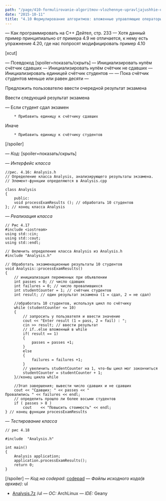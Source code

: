 ```yaml
---
path: "/page/410-formulirovanie-algoritmov-vlozhennye-upravljajushhie-operatory"
date: "2015-10-11"
title: "4.10 Формулирование алгоритмов: вложенные управляющие операторы"
---
```

— Как программировать на C++ Дейтел, стр. 233
— Хотя данный пример принципиально от примера 4.9 не отличается, к нему есть упражнение 4.20, где нас попросят модифицировать пример 4.10

[xcut]

— Псевдокод
[spoiler=показать/скрыть]
— Инициализировать нулём счётчик сдавших
— Инициализировать нулём счётчик не сдавших
— Инициализировать единицей счётчик студентов
— 
— Пока счётчик студентов меньше или равен десяти
— 

  Предложить пользователю ввести очередной результат экзамена

  Ввести следующий результат экзамена

— 
  Если студент сдал экзамен

        * Прибавить единицу к счётчику сдавших

  Иначе

        * Прибавить единицу к счётчику студентов
[/spoiler]

—  *Код:*
[spoiler=показать/скрыть]

—  *Интерфейс класса*

```
//рис. 4.16: Analysis.h
// Определение класса Analysis, анализирующего результаты экзамена.
// Элемент-функции определяются в Analysis.cpp

class Analysis
{
	public:
	void processExamResults (); // обработать 10 студентов
}; // конец класса Analysis

```

—  *Реализация класса*

```
// Рис 4.17
#include <iostream>
using std::cin;
using std::cout;
using std::endl;

// Включить определение класса Analysis из Analysis.h
#include "Analysis.h"

// Обработать экзаменационные результаты 10 студентов
void Analysis::processExamResults()
{
	// инициализация переменных при объявлении
	int passes = 0; // число сдавших
	int failures = 0; // число провалившихся
	int studentCounter = 1; // счётчик студентов
	int result; // один результат экзамена (1 = сдал, 2 = не сдал)

	//обработать 10 студентов, используя цикл по счётчику
	while (studentCounter <= 10)
	{
		// запросить у пользвателя и ввести значение
		cout << "Enter result (1 = pass, 2 = fail) : ";
		cin >> result; // ввести результат
		// if..else вложенный в while
		if( result == 1)
		{
			passes = passes +1;
		}
		else
		{
			failures = failures +1;
		}
		// увеличить studentCounter на 1, что-бы цикл мог закончиться
		studentCounter = studentCounter + 1;
	}//конец цикла while

	//Этап завершения; вывести число сдавших и не сдавших
	cout << "Сдавших: " << passes << "
Провалились " << failures << endl;
	// определить прошло ли более восьми студентов
	if ( passes > 8 )
		cout	<< "Повысить стоимость" << endl;
} // конец функции processExamResults

```

—  *Тестирование класса*

```
// рис 4.18

#include  "Analysis.h"

int main()
{
	Analysis application;
	application.processExamResults();
	return 0;
}

```
[/spoiler]
—  *Код на codepad*: <a href="http://codepad.org/fC0abboS">codepad</a>
—  *Файлы исходного кода(в архиве):* 
ul
* <a href="http://stud.ashcherbakov.ru/uploads/_pages/17/analysis.7z">Analysis.7z</a>
/ul
—  *ОС:* ArchLinux
—  *IDE:* Geany